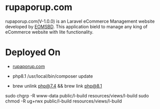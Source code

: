 # rupaporup.com
rupaporup.com(V-1.0.0) is an Laravel eCommerce Management website developed by [EOMSBD](https://eomsbd.com). This application bield to manage any king of eCommerce website with lite functionality.

# Deployed On
* [rupaporup.com](https://rupaporup.com)

* php8.1 /usr/local/bin/composer update
* brew unlink php@7.4 && brew link php@8.1

sudo chgrp -R www-data public/l-build resources/views/l-build
sudo chmod -R ug+rwx public/l-build resources/views/l-build
